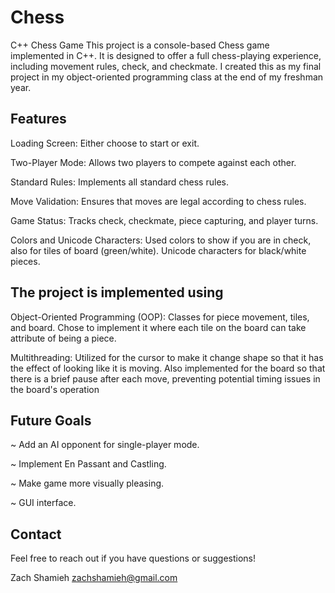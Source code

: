 # Chess
C++ Chess Game
This project is a console-based Chess game implemented in C++. It is designed to offer a full chess-playing experience, including movement rules, check, and checkmate. I created this as my final project in my object-oriented programming class at the end of my freshman year. 

## Features
Loading Screen: Either choose to start or exit.

Two-Player Mode: Allows two players to compete against each other.

Standard Rules: Implements all standard chess rules. 

Move Validation: Ensures that moves are legal according to chess rules.

Game Status: Tracks check, checkmate, piece capturing, and player turns.

Colors and Unicode Characters: Used colors to show if you are in check, also for tiles of board (green/white). Unicode characters for black/white pieces. 

## The project is implemented using
Object-Oriented Programming (OOP): Classes for piece movement, tiles, and board. Chose to implement it where each tile on the board can take attribute of being a piece. 

Multithreading: Utilized for the cursor to make it change shape so that it has the effect of looking like it is moving. Also implemented for the board so that there is a brief pause after each move, preventing potential timing issues in the board's operation

## Future Goals
~ Add an AI opponent for single-player mode.

~ Implement En Passant and Castling.

~ Make game more visually pleasing.

~ GUI interface.

## Contact
Feel free to reach out if you have questions or suggestions!

Zach Shamieh
zachshamieh@gmail.com
